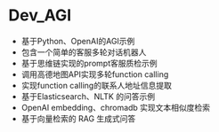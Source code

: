 # Dev_AGI
- 基于Python、OpenAI的AGI示例
- 包含一个简单的客服多轮对话机器人
- 基于思维链实现的prompt客服质检示例
- 调用高德地图API实现多轮function calling
- 实现function calling的联系人地址信息提取
- 基于Elasticsearch、NLTK 的问答示例
- OpenAI embedding、chromadb 实现文本相似度检索
- 基于向量检索的 RAG 生成式问答